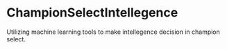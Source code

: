 # ChampionSelectIntellegence
Utilizing machine learning tools to make intellegence decision in champion select.
